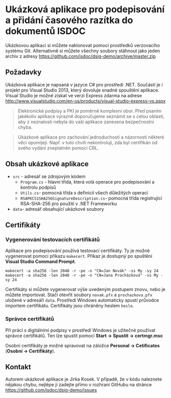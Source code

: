 ﻿# Ukázková aplikace pro podepisování a přidání časového razítka do dokumentů ISDOC

Ukázkovou aplikaci si můžete naklonovat pomocí prostředků verzovacího systému Git. Alternativně
si můžete všechny soubory stáhnout jako jeden archiv z adresy https://github.com/isdoc/dsig-demo/archive/master.zip

## Požadavky

Ukázková aplikace je napsaná v jazyce C# pro prostředí .NET. Součástí je i projekt pro Visual
Studio 2013, který dovoluje snadné spouštění aplikace. Visual Studio je možné získat ve verzi Express zdarma
na adrese http://www.visualstudio.com/en-us/products/visual-studio-express-vs.aspx

> Elektronické podpisy a PKI je poměrně komplexní obor. Před psaním jakékoliv aplikace
> výrazně doporučujeme seznámit se s celou oblastí, aby z neznalosti nebyla do vaší aplikace
> zanesena bezpečnostní chyba.

> Ukázkové aplikace pro zachování jednoduchosti a názornosti některé věci opomíjejí.
> Např. v tuto chvíli nekontrolují, zda byl certifikán od svého vydání zneplatněn pomocí CRL.

## Obsah ukázkové aplikace

* `src` - adresář se zdrojovým kódem
  * `Program.cs` - hlavní třída, která volá operace pro podepisování a kontrolu podpisů
  * `Utils.cs`- pomocná třída s definicií všech důležitých operací
  * `RSAPKCS1SHA256SignatureDescription.cs`- pomocná třída registrující RSA-SHA-256 pro použití v .NET Frameworku
* `data`- adresář obsahující ukázkové soubory

## Certifikáty

### Vygenerování testovacích certifikátů

Aplikace pro podepisování používá testovací certifikáty. Ty je možné vygenerovat pomocí příkazu `makecert`.
Příkaz je dostupný po spuštění **Visual Studio Command Prompt**.

````
makecert -a sha256 -len 2048 -r -pe -n "CN=Jan Novák" -ss My -sy 24
makecert -a sha256 -len 2048 -r -pe -n "CN=Jana Procházková" -ss My -sy 24
````

Certifikáty si můžete vygenerovat výše uvedeným postupem znovu, nebo je můžete importovat. Stačí
otevřít soubory `novak.pfx` a `prochazkova.pfx` uložené v adresáři `data`. Prostředí Windows automaticky
spustí průvodce importem certifikátu. Certifikáty jsou chráněny heslem `heslo`.

### Správce certifikátů

Při práci s digitálními podpisy v prostředí Windows je užitečné používat správce certifikátů. Ten lze spustit pomocí **Start -> Spustit -> 
certmgr.msc**

Osobní certifikáty je možné spravovat na záložce **Personal -> Cetificates** (**Osobní -> Certifikáty**).

## Kontakt

Autorem ukázkové aplikace je Jirka Kosek. V případě, že v kódu naleznete nějakou chybu, nejlépe ji zadejte
přímo v rozhraní GitHubu na stránce https://github.com/isdoc/dsig-demo/issues



